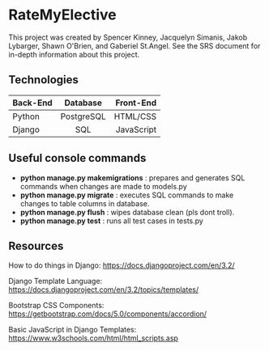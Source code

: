 # RateMyElective
This project was created by Spencer Kinney, Jacquelyn Simanis, Jakob Lybarger, Shawn O'Brien, and Gaberiel St.Angel.
See the SRS document for in-depth information about this project.

## Technologies
| Back-End       | Database    | Front-End     |
| :---           |    :----:   |          ---: |
| Python         | PostgreSQL  | HTML/CSS      |
| Django         | SQL         | JavaScript    |

## Useful console commands
- **python manage.py makemigrations** : prepares and generates SQL commands when changes are made to models.py
- **python manage.py migrate** : executes SQL commands to make changes to table columns in database.
- **python manage.py flush** : wipes database clean (pls dont troll).
- **python manage.py test** : runs all test cases in tests.py

## Resources
How to do things in Django:
https://docs.djangoproject.com/en/3.2/

Django Template Language: https://docs.djangoproject.com/en/3.2/topics/templates/

Bootstrap CSS Components:
https://getbootstrap.com/docs/5.0/components/accordion/

Basic JavaScript in Django Templates:
https://www.w3schools.com/html/html_scripts.asp
